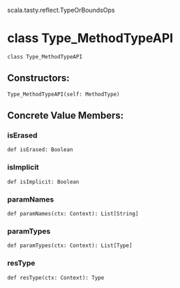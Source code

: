 scala.tasty.reflect.TypeOrBoundsOps
# class Type_MethodTypeAPI

<pre><code class="language-scala" >class Type_MethodTypeAPI</pre></code>
## Constructors:
<pre><code class="language-scala" >Type_MethodTypeAPI(self: MethodType)</pre></code>

## Concrete Value Members:
### isErased
<pre><code class="language-scala" >def isErased: Boolean</pre></code>

### isImplicit
<pre><code class="language-scala" >def isImplicit: Boolean</pre></code>

### paramNames
<pre><code class="language-scala" >def paramNames(ctx: Context): List[String]</pre></code>

### paramTypes
<pre><code class="language-scala" >def paramTypes(ctx: Context): List[Type]</pre></code>

### resType
<pre><code class="language-scala" >def resType(ctx: Context): Type</pre></code>

